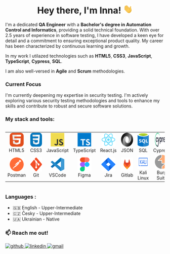 <div id="header" align="center">

<h1>
Hey there, I'm Inna!
<img src="./giphy.gif" width="30px" alt="GIF">
</h1>

</div>

I'm a dedicated **QA Engineer** with a **Bachelor's degree in Automation Control and Informatics**, providing a solid technical foundation. With over 2.5 years of experience in software testing, I have developed a keen eye for detail and a commitment to ensuring exceptional product quality. My career has been characterized by continuous learning and growth.

In my work I utilazed technologies such as **HTML5**, **CSS3**, **JavaScript**, **TypeScript**, **Cypress**, **SQL**.

I am also well-versed in **Agile** and **Scrum** methodologies.

### Current Focus
I'm currently deepening my expertise in security testing. I'm actively exploring various security testing methodologies and tools to enhance my skills and contribute to robust and secure software solutions.

### My stack and tools:

<div style="display: flex; align-items: flex-start; align: center">
<table >
<tr>
     <td align="center"  width="88">
         <img src="./images/01-html5.svg" alt="HTML5" width="44" height="44"/>
      <br>HTML5
    </td>
    <td align="center" width="88">
        <img src="./images/02-css3.svg" alt="CSS3" width="44" height="44"/>
      <br>CSS3
    </td>
    <td align="center" width="88">
         <img src="./images/03-javascript.svg" alt="JS" width="44" height="44"/>
      <br>JavaScript
    </td>
    <td align="center" width="88">
        <img src="./images/04-typescript.svg" alt="TS" width="44" height="44"/>
      <br>TypeScript
    </td>
    <td align="center" width="88">
        <img src="./images/05-react.svg" alt="React" width="44" height="44"/>
      <br>React.js
    </td>
    <td align="center" width="88">
       <img src="./images/16-JSON.svg" alt="JSON" width="44" height="44"/>
      <br>JSON
    </td>
    <td align="center" width="88">
       <img src="./images/06-sql.svg" alt="SQL" width="44" height="44"/>
      <br>SQL
    </td>
    <td align="center" width="88">
        <img src="./images/13-cypress.svg" alt="Cypress" width="44" height="44"/>
      <br>Cypress
    </td>
</tr>

<tr>
    <td align="center" width="88">
        <img src="./images/07-postman.svg" alt="Postman" width="44" height="44"/>
      <br>Postman
    </td>
    <td align="center" width="88">
        <img src="./images/08-git.svg" alt="Git" width="44" height="44"/>
      <br>Git
    </td>
    <td align="center" width="88">
        <img src="./images/09-vscode.svg" alt="Visual Studio Code" width="44" height="44"/>
      <br>VSCode
     </td>
     <td align="center" width="88">
        <img src="./images/10-figma.svg" alt="Figma" width="44" height="44"/>
      <br>Figma
     </td>
     <td align="center" width="88">
        <img src="./images/11-jira.svg" alt="Jira" width="44" height="44"/>
      <br>Jira
     </td>
     <td align="center" width="88">
        <img src="./images/15-gitlab.svg" alt="Gitlab" width="44" height="44"/>
      <br>Gitlab
     </td>
     <td align="center" width="88">
        <img src="./images/12-kali.svg" alt="Kali" width="44" height="44"/>
      <br>Kali Linux
     </td>
     <td align="center" width="88">
        <img src="./images/14-burp.svg" alt="Burp" width="44" height="44"/>
      <br>Burp Suite
     </td>
</tr>

</table>



</div>

### Languages :

- :gb: English - Upper-Intermediate
- :czech_republic: Česky - Upper-Intermediate
- :ukraine: Ukrainian - Native


### :mailbox: Reach me out!
<div >
<a href="https://github.com/inna-rieznik" target="_blank">
<img src=https://img.shields.io/badge/github-%2324292e.svg?&style=for-the-badge&logo=github&logoColor=white alt=github style="margin-bottom: 5px;" />
</a>
<a href="https://www.linkedin.com/in/inna-rieznik/" target="_blank">
<img src=https://img.shields.io/badge/linkedin-%231E77B5.svg?&style=for-the-badge&logo=linkedin&logoColor=white alt=linkedin style="margin-bottom: 5px;" />
</a>
<a href="mailto:rieznikinna@gmail.com" target="_blank">
<img src=https://img.shields.io/badge/gmail-white.svg?&style=for-the-badge&logo=gmail&logoColor=red alt=gmail style="margin-bottom: 5px;" />
</a>
</div>  
